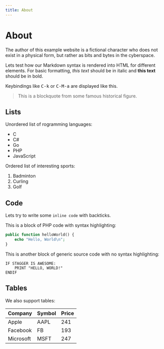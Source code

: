 ```yaml
---
title: About
---
```


# About

The author of this example website is a fictional character who does not exist in a physical form, but rather as bits and bytes in the cyberspace.

Lets test how our Markdown syntax is rendered into HTML for different elements. For basic formatting, *this text* should be in italic and **this text** should be in bold.

Keybindings like <kbd>C-k</kbd> or <kbd>C-M-a</kbd> are displayed like this.

> This is a blockquote from some famous historical figure.

## Lists

Unordered list of rogramming languages:

* C
* C#
* Go
* PHP
* JavaScript

Ordered list of interesting sports:

1. Badminton
2. Curling
3. Golf

## Code

Lets try to write some `inline code` with backticks.

This is a block of PHP code with syntax highlighting:

```php
public function helloWorld() {
    echo "Hello, World\n";
}
```

This is another block of generic source code with no syntax highlighting:

```
IF STAGGER IS AWESOME:
    PRINT "HELLO, WORLD!"
ENDIF
```

## Tables

We also support tables:

Company   | Symbol | Price
----------|--------|------
Apple     | AAPL   | 241
Facebook  | FB     | 193
Microsoft | MSFT   | 247
